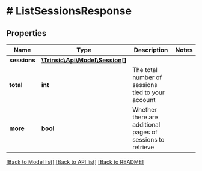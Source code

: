 # # ListSessionsResponse

## Properties

Name | Type | Description | Notes
------------ | ------------- | ------------- | -------------
**sessions** | [**\Trinsic\Api\Model\Session[]**](Session.md) |  |
**total** | **int** | The total number of sessions tied to your account |
**more** | **bool** | Whether there are additional pages of sessions to retrieve |

[[Back to Model list]](../../README.md#models) [[Back to API list]](../../README.md#endpoints) [[Back to README]](../../README.md)
